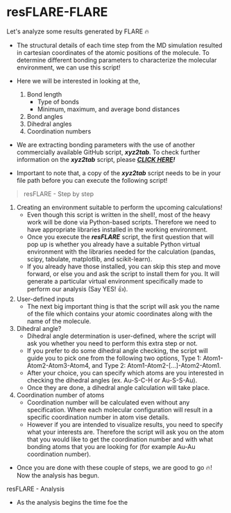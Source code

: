 # resFLARE-FLARE
Let's analyze some results generated by FLARE 🔥

* The structural details of each time step from the MD simulation resulted in cartesian coordinates of the atomic positions of the molecule. To determine different bonding parameters to characterize the molecular environment, we can use this script!

* Here we will be interested in looking at the,
  1. Bond length
     * Type of bonds
     * Minimum, maximum, and average bond distances
  3. Bond angles
  4. Dihedral angles
  5. Coordination numbers

* We are extracting bonding parameters with the use of another commercially available GitHub script, **_xyz2tab_**. To check further information on the **_xyz2tab_** script, please _**[CLICK HERE](https://github.com/radi0sus/xyz2tab.git)!**_
* Important to note that, a copy of the **_xyz2tab_** script needs to be in your file path before you can execute the following script!

> resFLARE - Step by step
1. Creating an environment suitable to perform the upcoming calculations!
   * Even though this script is written in the shell!, most of the heavy work will be done via Python-based scripts. Therefore we need to have appropriate libraries installed in the working environment.
   * Once you execute the **_resFLARE_** script, the first question that will pop up is whether you already have a suitable Python virtual environment with the libraries needed for the calculation (pandas, scipy, tabulate, matplotlib, and scikit-learn).
   * If you already have those installed, you can skip this step and move forward, or else you and ask the script to install them for you. It will generate a particular virtual environment specifically made to perform our analysis (Say YES! 👍).
3. User-defined inputs
   * The next big important thing is that the script will ask you the name of the file which contains your atomic coordinates along with the name of the molecule.
5. Dihedral angle?
   * Dihedral angle determination is user-defined, where the script will ask you whether you need to perform this extra step or not.
   * If you prefer to do some dihedral angle checking, the script will guide you to pick one from the following two options, Type 1: Atom1-Atom2-Atom3-Atom4, and Type 2: Atom1-Atom2-[...]-Atom2-Atom1.
   * After your choice, you can specify which atoms are you interested in checking the dihedral angles (ex. Au-S-C-H or Au-S-S-Au).
   * Once they are done, a dihedral angle calculation will take place.
7. Coordination number of atoms
   * Coordination number will be calculated even without any specification. Where each molecular configuration will result in a specific coordination number in atom vise details.
   * However if you are intended to visualize results, you need to specify what your interests are. Therefore the script will ask you on the atom that you would like to get the coordination number and with what bonding atoms that you are looking for (for example Au-Au coordination number). 

* Once you are done with these couple of steps, we are good to go 🔥! Now the analysis has begun.

resFLARE - Analysis

* As the analysis begins the time foe the 

